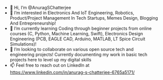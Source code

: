 - 👋 Hi, I’m @AnuragSChatterjee
- 👀 I’m interested in Electronics And IoT Engineering, Robotics, Product/Project Management In Tech Startups, Memes Design, Blogging And Entrepreneurship!
- 🌱 I’m currently learning Coding through beginner projects from online courses (C, Python, Machine Learning, Swift), Electronics Design Engineering (PCB, EAGLE CAD, Arduino, MATLAB, LT Spice Circuit Simulations)!
- 💞️ I’m looking to collaborate on various open source tech and engineering projects! Currently documenting my work in basic tech projects here to level up my digital skills
- 📫 Feel free to reach out on LinkedIn at https://www.linkedin.com/in/anurag-s-chatterjee-6765a5171/

<!---
AnuragSChatterjee/AnuragSChatterjee is a ✨ special ✨ repository because its `README.md` (this file) appears on your GitHub profile.
You can click the Preview link to take a look at your changes.
--->
